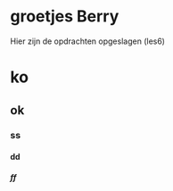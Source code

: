 # groetjes Berry
Hier zijn de opdrachten opgeslagen (les6)
<h1>ko</h1>
<h2>ok</h2>
<h3>ss</h3>
<h4>dd</h4>
<h5>ff</h5>